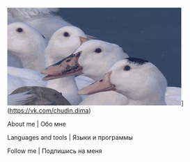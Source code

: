 ![Header | Шапка](https://github.com/FenixLaz/FenixLaz/blob/main/P63M.gif)](https://vk.com/chudin.dima)

About me | Обо мне

Languages and tools | Языки и программы

Follow me | Подпишись на меня
